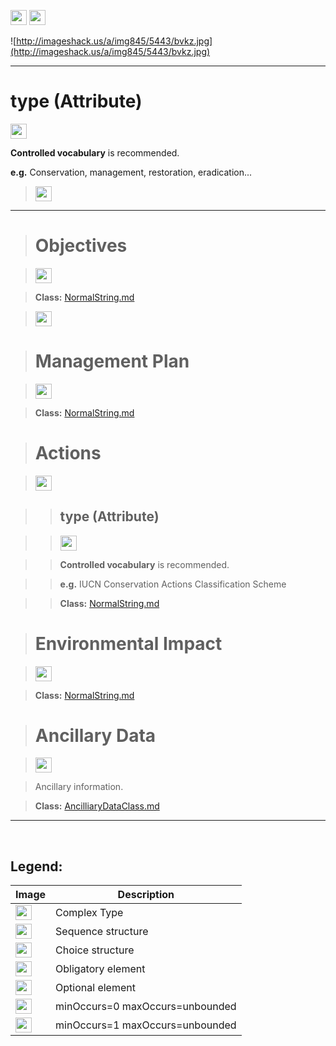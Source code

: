 <img src='http://imageshack.us/a/img16/5397/multipleg.jpg' width='26' height='24' /> <img src='http://img6.imageshack.us/img6/1315/sequencej.jpg' width='26' height='24' />


![http://imageshack.us/a/img845/5443/bvkz.jpg](http://imageshack.us/a/img845/5443/bvkz.jpg)





---

# type (Attribute) #

<img src='http://img585.imageshack.us/img585/4808/optional.jpg' width='26' height='24' />

<b>Controlled vocabulary</b> is recommended.

<b>e.g.</b> Conservation, management, restoration, eradication...

> <img src='http://img6.imageshack.us/img6/1315/sequencej.jpg' width='26' height='24' />

---

> # Objectives #


> <img src='http://img585.imageshack.us/img585/4808/optional.jpg' width='26' height='24' />

> <b>Class:</b> [NormalString.md](../wiki/NormalString.md)

> <img src='http://img6.imageshack.us/img6/1315/sequencej.jpg' width='26' height='24' />


> # Management Plan #

> <img src='http://img19.imageshack.us/img19/4356/infinitol.jpg' width='26' height='24' />

> <b>Class:</b> [NormalString.md](../wiki/NormalString.md)


> # Actions #

> <img src='http://img52.imageshack.us/img52/2777/elementkw.jpg' width='26' height='24' />

> > ## type (Attribute) ##

> > <img src='http://img585.imageshack.us/img585/4808/optional.jpg' width='26' height='24' />

> > <b>Controlled vocabulary</b> is recommended.

> > <b>e.g.</b> IUCN Conservation Actions Classification Scheme

> > <b>Class:</b> [NormalString.md](../wiki/NormalString.md)

> # Environmental Impact #

> <img src='http://img52.imageshack.us/img52/2777/elementkw.jpg' width='26' height='24' />

> <b>Class:</b> [NormalString.md](../wiki/NormalString.md)

> # Ancillary Data #

> <img src='http://img19.imageshack.us/img19/4356/infinitol.jpg' width='26' height='24' />

> Ancillary information.

> <b>Class:</b> [AncilliaryDataClass.md](../wiki/AncilliaryDataClass.md)



---

<br>
<h2><b>Legend:</b></h2>

<table><thead><th>Image</th><th>Description</th></thead><tbody>
<tr><td><img src='http://imageshack.us/a/img16/5397/multipleg.jpg' width='26' height='24' /></td><td>Complex Type</td></tr>
<tr><td><img src='http://img6.imageshack.us/img6/1315/sequencej.jpg' width='26' height='24' /></td><td>Sequence structure</td></tr>
<tr><td><img src='http://img266.imageshack.us/img266/2791/choice.jpg' width='26' height='24' /></td><td>Choice structure</td></tr>
<tr><td><img src='http://img52.imageshack.us/img52/2777/elementkw.jpg' width='26' height='24' /></td><td>Obligatory element</td></tr>
<tr><td><img src='http://img585.imageshack.us/img585/4808/optional.jpg' width='26' height='24' /></td><td>Optional element</td></tr>
<tr><td><img src='http://img19.imageshack.us/img19/4356/infinitol.jpg' width='26' height='24' /></td><td>minOccurs=0 maxOccurs=unbounded</td></tr>
<tr><td><img src='http://img198.imageshack.us/img198/6134/unoinfinito.jpg' width='26' height='24' /></td><td>minOccurs=1 maxOccurs=unbounded</td></tr>
